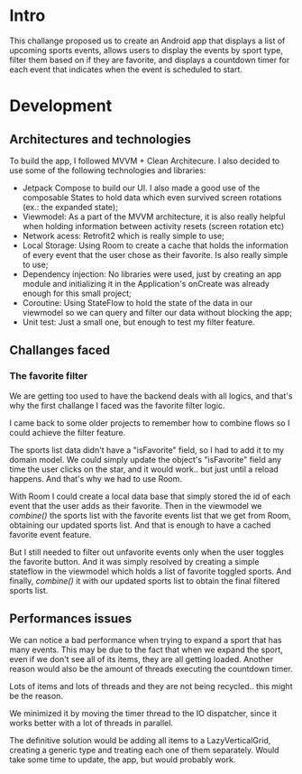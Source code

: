 # Intro
This challange proposed us to create an Android app that displays a list of upcoming sports events, allows users to display the events by sport type, filter them based on if they are favorite, and displays a countdown timer for each event that indicates when the event is scheduled to start.

# Development
## Architectures and technologies
To build the app, I followed MVVM + Clean Architecure. I also decided to use some of the following technologies and libraries:
 - Jetpack Compose to build our UI. I also made a good use of the composable States to hold data which even survived screen rotations (ex.: the expanded state);
 - Viewmodel: As a part of the MVVM architecture, it is also really helpful when holding information between activity resets (screen rotation etc)
 - Network acess: Retrofit2 which is really simple to use;
 - Local Storage: Using Room to create a cache that holds the information of every event that the user chose as their favorite. Is also really simple to use;
 - Dependency injection: No libraries were used, just by creating an app module and initializing it in the Application's onCreate was already enough for this small project;
 - Coroutine: Using StateFlow to hold the state of the data in our viewmodel so we can query and filter our data without blocking the app;
 - Unit test: Just a small one, but enough to test my filter feature.

## Challanges faced
### The favorite filter
We are getting too used to have the backend deals with all logics, and that's why the first challange I faced was the favorite filter logic.

I came back to some older projects to remember how to combine flows so I could achieve the filter feature.

The sports list data didn't have a "isFavorite" field, so I had to add it to my domain model. We could simply update the object's "isFavorite" field any time the user clicks on the star, and it would work.. but just until a reload happens. And that's why we had to use Room.

With Room I could create a local data base that simply stored the id of each event that the user adds as their favorite. Then in the viewmodel we _combine()_ the sports list with the favorite events list that we get from Room, obtaining our updated sports list. And that is enough to have a cached favorite event feature.

But I still needed to filter out unfavorite events only when the user toggles the favorite button. And it was simply resolved by creating a simple stateflow in the viewmodel which holds a list of favorite toggled sports. And finally, _combine()_ it with our updated sports list to obtain the final filtered sports list.

## Performances issues
We can notice a bad performance when trying to expand a sport that has many events. This may be due to the fact that when we expand the sport, even if we don't see all of its items, they are all getting loaded. Another reason would also be the amount of threads executing the countdown timer.

Lots of items and lots of threads and they are not being recycled.. this might be the reason.

We minimized it by moving the timer thread to the IO dispatcher, since it works better with a lot of threads in parallel. 

The definitive solution would be adding all items to a LazyVerticalGrid, creating a generic type and treating each one of them separately. Would take some time to update, the app, but would probably work.
